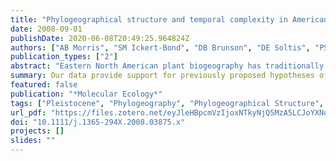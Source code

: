 ```yaml
---
title: "Phylogeographical structure and temporal complexity in American sweetgum (Liquidambar styraciflua; Altingiaceae)"
date: 2008-09-01
publishDate: 2020-06-08T20:49:25.964824Z
authors: ["AB Morris", "SM Ickert-Bond", "DB Brunson", "DE Soltis", "PS Soltis"]
publication_types: ["2"]
abstract: "Eastern North American plant biogeography has traditionally focused on two primary issues: (i) the location of temperate Pleistocene refugia and their proximity to the southern margin of the ice sheet during the last glacial maximum, and (ii) the origin of the temperate element of northern Latin America. While numerous population genetic and phylogeographical studies have focused on the first issue, few (if any) have considered the second. We addressed these issues by surveying 117 individuals from 24 populations of Liquidambar styraciflua (American sweetgum; Altingiaceae) across the southeastern USA, eastern Mexico, and Guatemala, using more than 2200 bp of chloroplast DNA sequence data. To specifically address the issue of timing, we estimated intraspecific divergence times on the basis of multiple fossil‐based calibration points, using taxa from Altingiaceae (Liquidambar and Altingia ) and Hammamelidaceae (Hamamelis ) as outgroups. More than half of the sampled localities exhibited multiple haplotypes. Remarkably, the greatest variation was observed within the USA, with Mexico and Guatemala sharing widespread haplotypes with Texas, Mississippi, Kentucky, Ohio, and northern Virginia. This lack of differentiation suggests shared ancestral polymorphisms, and that the genetic signal we observed is older than the disjunction itself. Our data provide support for previously proposed hypotheses of Pleistocene refugia in peninsular Florida and along the eastern Atlantic, but also for deeper divergences (~8 million years ago) within the USA. These patterns reflect a dynamic biogeographical history for eastern North American trees, and emphasize the importance of the inclusion of a temporal component in any phylogeographical study."
summary: Our data provide support for previously proposed hypotheses of Pleistocene refugia in peninsular Florida and along the eastern Atlantic, but also for deeper divergences (~8 million years ago) within the USA.
featured: false
publication: "*Molecular Ecology*"
tags: ["Pleistocene", "Phylogeography", "Phylogeographical Structure", "Temporal Complexity", "Sweetgum", "Liquidambar styraciflua", "Altingiaceae", "Plant Biogeography", "Biogeography", "American Sweetgum", "Chloroplast DNA", "DNA", "Haplotypes", "Divergences", "Polymorphism", "Intraspecific Divergences"]
url_pdf: "https://files.zotero.net/eyJleHBpcmVzIjoxNTkyNjQ5MzA5LCJoYXNoIjoiYWRiMTUwMWRmZWNiOGRhMDJiMGM1NGNjMTk0MTA3MjYiLCJjb250ZW50VHlwZSI6ImFwcGxpY2F0aW9uXC9wZGYiLCJjaGFyc2V0IjoiIiwiZmlsZW5hbWUiOiJNb3JyaXMgZXQgYWwuIC0gMjAwOCAtIFBoeWxvZ2VvZ3JhcGhpY2FsIHN0cnVjdHVyZSBhbmQgdGVtcG9yYWwgY29tcGxleGl0LnBkZiJ9/0ae05a9a310fd3746ad79cffa324311376e0da15abfbbc4e2707fc8bfb9d72a8/Morris%20et%20al.%20-%202008%20-%20Phylogeographical%20structure%20and%20temporal%20complexit.pdf"
doi: "10.1111/j.1365-294X.2008.03875.x"
projects: []
slides: ""
---
```


